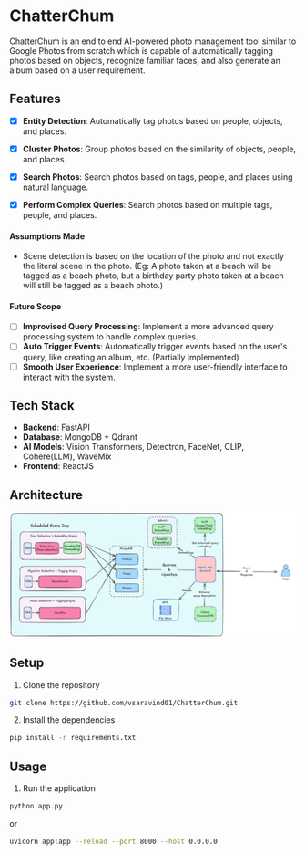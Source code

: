 ChatterChum
===========

ChatterChum is an end to end AI-powered photo management tool similar to Google Photos from scratch which is capable of automatically tagging photos based on objects, recognize familiar faces, and also generate an album based on a user requirement.

## Features
- [x] **Entity Detection**: Automatically tag photos based on people, objects, and places.
- [x] **Cluster Photos**: Group photos based on the similarity of objects, people, and places.
- [x] **Search Photos**: Search photos based on tags, people, and places using natural language.
- [x] **Perform Complex Queries**: Search photos based on multiple tags, people, and places.


#### Assumptions Made
- Scene detection is based on the location of the photo and not exactly the literal scene in the photo. (Eg: A photo taken at a beach will be tagged as a beach photo, but a birthday party photo taken at a beach will still be tagged as a beach photo.)


#### Future Scope
- [ ] **Improvised Query Processing**: Implement a more advanced query processing system to handle complex queries.
- [ ] **Auto Trigger Events**: Automatically trigger events based on the user's query, like creating an album, etc. (Partially implemented)
- [ ] **Smooth User Experience**: Implement a more user-friendly interface to interact with the system.

## Tech Stack
- **Backend**: FastAPI
- **Database**: MongoDB + Qdrant
- **AI Models**: Vision Transformers, Detectron, FaceNet, CLIP, Cohere(LLM), WaveMix
- **Frontend**: ReactJS

## Architecture
![Architecture](./assets/chatterchum-arch.png)


## Setup
1. Clone the repository
```bash
git clone https://github.com/vsaravind01/ChatterChum.git
```
2. Install the dependencies
```bash
pip install -r requirements.txt
```

## Usage
1. Run the application
```bash
python app.py
```
or
```bash
uvicorn app:app --reload --port 8000 --host 0.0.0.0
```